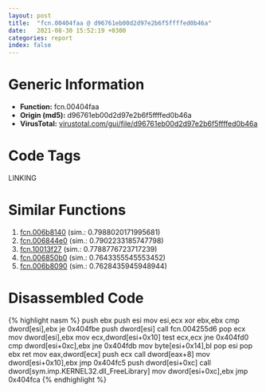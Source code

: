 ```yaml
---
layout: post
title:  "fcn.00404faa @ d96761eb00d2d97e2b6f5ffffed0b46a"
date:   2021-08-30 15:52:19 +0300
categories: report
index: false
---
```


# Generic Information
- **Function:** fcn.00404faa
- **Origin (md5):** d96761eb00d2d97e2b6f5ffffed0b46a
- **VirusTotal:** [virustotal.com/gui/file/d96761eb00d2d97e2b6f5ffffed0b46a][virustotal_ref]

# Code Tags
<span class="tag" id="LINKING">LINKING</span>


# Similar Functions

1. [fcn.006b8140][similar_1_ref] (sim.: 0.7988020171995681)
2. [fcn.006844e0][similar_2_ref] (sim.: 0.7902233185747798)
3. [fcn.10013f27][similar_3_ref] (sim.: 0.7788776723717239)
4. [fcn.006850b0][similar_4_ref] (sim.: 0.7643355545553452)
5. [fcn.006b8090][similar_5_ref] (sim.: 0.7628435945948944)


# Disassembled Code

{% highlight nasm %}
push ebx
push esi
mov esi,ecx
xor ebx,ebx
cmp dword[esi],ebx
je 0x404fbe
push dword[esi]
call fcn.004255d6
pop ecx
mov dword[esi],ebx
mov ecx,dword[esi+0x10]
test ecx,ecx
jne 0x404fd0
cmp dword[esi+0xc],ebx
jne 0x404fdb
mov byte[esi+0x14],bl
pop esi
pop ebx
ret
mov eax,dword[ecx]
push ecx
call dword[eax+8]
mov dword[esi+0x10],ebx
jmp 0x404fc5
push dword[esi+0xc]
call dword[sym.imp.KERNEL32.dll_FreeLibrary]
mov dword[esi+0xc],ebx
jmp 0x404fca
{% endhighlight %}


[similar_1_ref]: /report/fcn.006b8140@c92f0480e2fbc88393d2c65c08a235e0
[similar_2_ref]: /report/fcn.006844e0@c92f0480e2fbc88393d2c65c08a235e0
[similar_3_ref]: /report/fcn.10013f27@e5d49e0823e602f2ee948ac39d32c1eb
[similar_4_ref]: /report/fcn.006850b0@c92f0480e2fbc88393d2c65c08a235e0
[similar_5_ref]: /report/fcn.006b8090@c92f0480e2fbc88393d2c65c08a235e0
[virustotal_ref]: https://www.virustotal.com/gui/file/d96761eb00d2d97e2b6f5ffffed0b46a